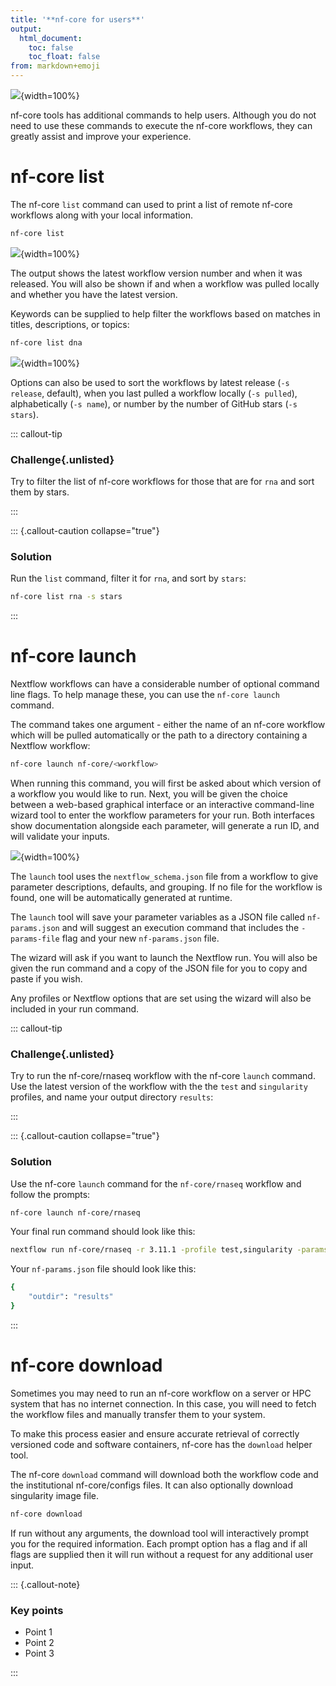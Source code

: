 ```yaml
---
title: '**nf-core for users**'
output:
  html_document:
    toc: false
    toc_float: false
from: markdown+emoji
---
```


![](../figs/1.2_nf-core.png){width=100%}

nf-core tools has additional commands to help users. Although you do not need to use these commands to execute the nf-core workflows, they can greatly assist and improve your experience.

# nf-core list

The nf-core `list` command can used to print a list of remote nf-core workflows along with your local information.

``` bash
nf-core list
```

![](../figs/1.4_nf-corelist.svg){width=100%}

The output shows the latest workflow version number and when it was released. You will also be shown if and when a workflow was pulled locally and whether you have the latest version.

Keywords can be supplied to help filter the workflows based on matches in titles, descriptions, or topics:

```bash
nf-core list dna
```

![](../figs/1.4_nf-corelist-dna.svg){width=100%}

Options can also be used to sort the workflows by latest release (`-s release`, default), when you last pulled a workflow locally (`-s pulled`), alphabetically (`-s name`), or number by the number of GitHub stars (`-s stars`).

::: callout-tip

### **Challenge**{.unlisted}

Try to filter the list of nf-core workflows for those that are for `rna` and sort them by stars.

:::

::: {.callout-caution collapse="true"}

### Solution

Run the `list` command, filter it for `rna`, and sort by `stars`:

```bash
nf-core list rna -s stars
```

:::

# nf-core launch

Nextflow workflows can have a considerable number of optional command line flags. To help manage these, you can use the `nf-core launch` command.

The command takes one argument - either the name of an nf-core workflow which will be pulled automatically or the path to a directory containing a Nextflow workflow:

```bash
nf-core launch nf-core/<workflow>
```

When running this command, you will first be asked about which version of a workflow you would like to run. Next, you will be given the choice between a web-based graphical interface or an interactive command-line wizard tool to enter the workflow parameters for your run. Both interfaces show documentation alongside each parameter, will generate a run ID, and will validate your inputs.

![](../figs/1.4_wizard.excalidraw.png){width=100%}

The `launch` tool uses the `nextflow_schema.json` file from a workflow to give parameter descriptions, defaults, and grouping. If no file for the workflow is found, one will be automatically generated at runtime.

The `launch` tool will save your parameter variables as a JSON file called `nf-params.json` and will suggest an execution command that includes the `-params-file` flag and your new `nf-params.json` file.

The wizard will ask if you want to launch the Nextflow run. You will also be given the run command and a copy of the JSON file for you to copy and paste if you wish.

Any profiles or Nextflow options that are set using the wizard will also be included in your run command.

::: callout-tip

### **Challenge**{.unlisted}

Try to run the nf-core/rnaseq workflow with the nf-core `launch` command. Use the latest version of the workflow with the the `test` and `singularity` profiles, and name your output directory `results`:

:::

::: {.callout-caution collapse="true"}

### Solution

Use the nf-core `launch` command for the `nf-core/rnaseq` workflow and follow the prompts:

```bash
nf-core launch nf-core/rnaseq
```

Your final run command should look like this:

```bash
nextflow run nf-core/rnaseq -r 3.11.1 -profile test,singularity -params-file nf-params.json
```

Your `nf-params.json` file should look like this:

```bash
{
    "outdir": "results"
}
```

:::

# nf-core download

Sometimes you may need to run an nf-core workflow on a server or HPC system that has no internet connection. In this case, you will need to fetch the workflow files and manually transfer them to your system.

To make this process easier and ensure accurate retrieval of correctly versioned code and software containers, nf-core has the `download` helper tool.

The nf-core `download` command will download both the workflow code and the institutional nf-core/configs files. It can also optionally download singularity image file.

```bash
nf-core download
```

If run without any arguments, the download tool will interactively prompt you for the required information. Each prompt option has a flag and if all flags are supplied then it will run without a request for any additional user input.

::: {.callout-note}

### **Key points**

- Point 1
- Point 2
- Point 3

:::
